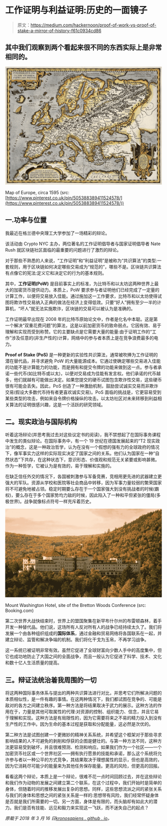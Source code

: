 # 工作证明与利益证明:历史的一面镜子

> 原文：<https://medium.com/hackernoon/proof-of-work-vs-proof-of-stake-a-mirror-of-history-f61c0934cd86>

## 其中我们观察到两个看起来很不同的东西实际上是非常相同的。

![](img/f7d6e5a8c6a1703be06fb732994c11d9.png)

Map of Europe, circa 1595 (src: [https://www.pinterest.co.uk/pin/505388389411524578/](https://www.pinterest.co.uk/pin/505388389411524578/))

## 一.功率与位置

我最近在格兰德中央理工大学参加了一场精彩的辩论。

该活动由 Crypto NYC 主办，两位著名的工作证明倡导者与国家证明倡导者 Nate Rush 就区块链社区面临的最重要的问题进行了激烈的辩论。

对于那些不熟悉的人来说，“工作证明”和“利益证明”是被称为“共识算法”的类型:一套规则，用于区块链如何决定哪些交易成为“规范的”，哪些不是。区块链共识算法有点像它的宪法:定义它和决定它的行为的基本规则。

其中，**工作证明(PoW)** 是目前事实上的标准，为比特币和以太坊这两种世界上最大的加密货币提供动力。本质上，PoW 要求参与者证明他们已经完成了一定量的计算工作，以便将交易放入佳能。通过施加这一工作要求，比特币和以太坊使得试图将欺诈性交易纳入正典的做法在经济上变得低效。只要“好人”拥有至少一半的计算机，“坏人”就无法实施欺诈，区块链的交易可以被认为是准确的。

工作证明最早出现在 2008 年的比特币原始论文中，作者是化名中本聪。这是第一个解决“双重花费问题”的算法，这是以前加密货币的致命弱点。它因有效、易于理解和实现而受到称赞。它的主要缺点是它需要大量的能量:由于证明工作的“工作”涉及任意的(非生产性的)计算，网络中的参与者本质上是在竞争浪费最多的电力。

**Proof of Stake (PoS)** 是一种更新的实验性共识算法，通常被吹捧为工作证明的潜在替代品，并寻求避免 PoW 的大量能源成本。它通过使确定哪些交易进入佳能的功能不是计算能力的功能，而是拥有和提交令牌的功能来做到这一点。参与者承诺一些代币(如比特币或以太)，以便对交易成为佳能有发言权。他们承诺的代币越多，他们就越有可能做出决定。如果您提交的硬币试图包含欺诈性交易，这些硬币很有可能会丢失。因此，PoS 创造了一种激励机制，鼓励尝试诚实交易而非欺诈交易(假设大多数代币持有者更喜欢诚实交易)。PoS 面临的挑战是，它更容易受到某些类型的攻击，例如来自令牌价格操纵的攻击。以太坊社区对未来转移到利益相关算法的证明很感兴趣，这是一个活跃的研究领域。

## 二。现实政治与国际机构

听着这场辩论(并思考我过去对这些议定书的阅读)，我不禁想起了在国际事务课程中发生的类似辩论。在国际事务中，有一个 19 世纪在德国发展起来的“T2 现实政治”的概念，这是一种政治哲学，认为在没有一个假想的强有力的全球政府的情况下，像军事实力这样的实际现实决定了国家之间的关系。他们认为国家在一种“自然状态”下共存，在这种状态下，意识形态、价值观和规范无关紧要或影响甚微。作为一种哲学，它被认为是有效的，易于理解和实施的。

在缺乏信任外交的情况下，各国被刺激参与军备竞赛，竞相用更先进的武器建立更强大的军队。资源从学校和医院等社会商品中转移，因为军事力量较弱的繁荣国家将不可避免地被占领。稳定时期要么存在于一个国家强大到没有挑战者的时候(霸权)，要么存在于多个国家势均力敌的时候，因此陷入了一种和平但紧张的僵局(多极世界)。战争就像标点符号一样充斥着历史。

![](img/2e24879ea33bf981df867251be3f7d8b.png)

Mount Washington Hotel, site of the Bretton Woods Conference (src: Booking.com)

第二次世界大战快结束时，世界上的盟国聚集在新罕布什尔州的布雷顿森林，着手开发一种替代品。他们说，这场所有人反对所有人的战争已经持续太久了。我们将发展一个由各种组织组成的**国际体系**，通过金融和贸易网络将各国联系在一起，并建立辩论、监管和解决争端的机制。我们将化干戈为玉帛，不再学习战争。

这一系统已被证明非常有效。虽然它促进了全球财富向少数人手中的高度集中，但它也成功地防止了大国之间的全面战争，而且一般认为它促进了科学、技术、文化和数十亿人生活质量的提高。

## 三。辩证法统治着我周围的一切

将这两种国际事务体系与提出的两种共识算法进行对比，并思考它们所解决问题的本质相似性，是一件有趣的事情。在这两种情况下，我们都试图在竞争的、可能是敌对的各方之间建立秩序。第一种方法是将结果取决于武力的展示。这种方法的作用在于，力量是其他可取属性的代理:对资源的控制、组织能力、信念，并且它易于理解和实现。这种方法是有局限性的，因为它需要将来之不易的精力投入到没有生产性的工作中。因为生命的基本过程是获取和分配能量，这必然是次优的。

第二种方法是试图创建一个更微妙的精神关系系统，并希望这个框架对于那些寻求影响结果的人不可避免的剥削和俘获的企图是健壮的。与第一种方法不同，这种方法更容易受到破坏，并且很难预测、检测和响应。如果我们作为一个社区——一个加密货币社区或一个世界社区——拥有执行愿景的技能和承诺，那么这个系统将允许参与者以一种公平的方式竞争，其结果取决于理想属性的显示，但也是高效的，因为它消耗尽可能少的能量来为其他任务保存能量。更高的风险，但更高的回报。

看看这两个辩论，本质上是一个辩论，很难不花一点时间回顾过去，并在这些辩论和我们作为动物的发展之间建立第二个联系，在这个过程中，我们开始时是简单的身体，但随着时间的推移发展出复杂的思想。同样，这些思想流派之间的紧张关系与我们的身体和思想之间的紧张关系是一样的:思想带有风险，我们经常怀疑身体是否就是我们所需要的一切。另一方面，身体是有限的，而头脑却有如此大的潜力。我们是否有技能、远见和毅力来实现这一飞跃，而不迷失自己的起点？

*原载于 2018 年 3 月 16 日*[*kronosapiens . github . io*](http://kronosapiens.github.io/blog/2018/03/16/pow-vs-pos.html)*。*